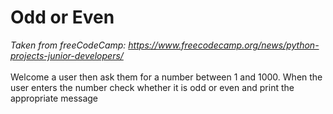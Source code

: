 # Odd or Even
<em>Taken from freeCodeCamp: https://www.freecodecamp.org/news/python-projects-junior-developers/</em>
<br/>
<br/>
Welcome a user then ask them for a number between 1 and 1000. When the user enters the number check whether it is odd or even and print the appropriate message